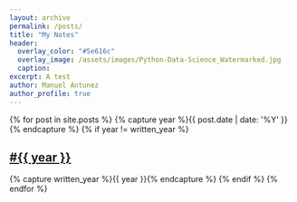 ```yaml
---
layout: archive
permalink: /posts/
title: "My Notes"
header:
  overlay_color: "#5e616c"
  overlay_image: /assets/images/Python-Data-Science_Watermarked.jpg
  caption:
excerpt: A test
author: Manuel Antunez
author_profile: true
---
```


<!-- {% include base_path %} -->
<!-- {% capture written_year %}'None'{% endcapture %} -->
{% for post in site.posts %}
  {% capture year %}{{ post.date | date: '%Y' }}{% endcapture %}
  {% if year != written_year %}
    <h2 id="{{ year | slugify }}" class="archive__subtitle"><a href="#{{ year | slugify }}">#{{ year }}</a></h2>
    {% capture written_year %}{{ year }}{% endcapture %}
  {% endif %}
{% endfor %}